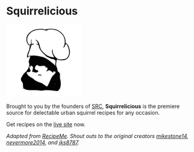 # Squirrelicious
![alt text](https://github.com/emreiser/Squirrelicious/blob/master/app/assets/images/logo.png "Squirrelcurious")

Brought to you by the founders of [SRC](https://github.com/open-eie/open-src), **Squirrelicious** is the premiere source for delectable urban squirrel recipes for any occasion.

Get recipes on the [live site](http://squirrelicious.herokuapp.com/) now.




*Adapted from [RecipeMe](https://github.com/mikestone14/RecipeMe). 
Shout outs to the original creators [mikestone14](https://github.com/mikestone14), [nevermore2014](https://github.com/nevermore2014), and [jks8787](https://github.com/jks8787).*
